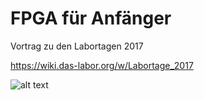 # FPGA für Anfänger
Vortrag zu den Labortagen 2017

https://wiki.das-labor.org/w/Labortage_2017

![alt text](https://s3-eu-west-1.amazonaws.com/popula/location/000050/thumbnail/das-labor-e-v-bochum_50740_175.png
 "Das Labor Logo")

